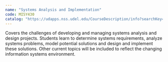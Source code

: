 ```yaml
---
name: "Systems Analysis and Implementation"
code: MISY430
catalog: "https://udapps.nss.udel.edu/CourseDescription/info?searchKey=2020%7cMISY430"
---
```


Covers the challenges of developing and managing systems analysis and design projects. Students learn to determine systems requirements, analyze systems problems, model potential solutions and design and implement these solutions. Other current topics will be included to reflect the changing information systems environment.